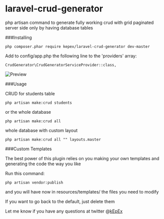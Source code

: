 # laravel-crud-generator


php artisan command to generate fully working crud with grid paginated server side only by having database tables


###Installing

	php composer.phar require kepex/laravel-crud-generator dev-master


Add to config/app.php the following line to the 'providers' array:

    CrudGenerator\CrudGeneratorServiceProvider::class,


![Preview](https://raw.githubusercontent.com/kEpEx/laravel-crud-generator/master/preview.gif)


###Usage


CRUD for students table

	php artisan make:crud students

or the whole database

	php artisan make:crud all

whole database with custom layout

	php artisan make:crud all "" layouts.master 

###Custom Templates

The best power of this plugin relies on you making your own templates and generating the code the way you like

Run this command:

    php artisan vendor:publish

and you will have now in resources/templates/ the files you need to modify

If you want to go back to the default, just delete them

Let me know if you have any questions at twitter @[kEpEx](https://twitter.com/kepex)